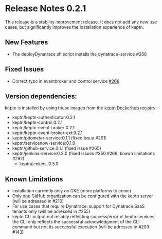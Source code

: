 # Release Notes 0.2.1

This release is a stability improvement release. It does not add any new use cases, but significantly improves the installation experience of keptn.

## New Features

- The deployDynatrace.sh script installs the dynatrace-service #268 

## Fixed Issues
- Correct typo in eventbroker and control service [#268](https://github.com/keptn/keptn/issues/324) 

## Version dependencies:

keptn is installed by using these images from the [keptn Dockerhub registry](https://hub.docker.com/u/keptn):

- keptn/keptn-authenticator:0.2.1
- keptn/keptn-control:0.2.1
- keptn/keptn-event-broker:0.2.1
- keptn/keptn-event-broker-ext:0.2.1
- keptn/pitometer-service:0.1.1 (fixed issue #291)
- keptn/servicenow-service:0.1.0
- keptn/github-service:0.1.1 (fixed issue #265)
- keptn/jenkins-service:0.2.0 (fixed issues #250 #268, known limitations #292)
  - keptn/jenkins-0.5.0

## Known Limitations

- Installation currently only on GKE (more platforms to come)
- Only one GitHub organization can be configured with the keptn server (will be adressed in #210)
- For use cases that require Dynatrace: support for Dynatrace SaaS tenants only (will be adressed in #255)
- keptn CLI output not reliably reflecting success/error of keptn services: the CLI only reflects the successful acknowledgment of the CLI command but not its successful execution (will be adressed in #203 #143)
